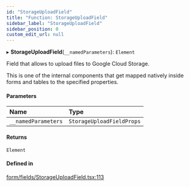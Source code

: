 ```yaml
---
id: "StorageUploadField"
title: "Function: StorageUploadField"
sidebar_label: "StorageUploadField"
sidebar_position: 0
custom_edit_url: null
---
```


▸ **StorageUploadField**(`__namedParameters`): `Element`

Field that allows to upload files to Google Cloud Storage.

This is one of the internal components that get mapped natively inside forms
and tables to the specified properties.

#### Parameters

| Name | Type |
| :------ | :------ |
| `__namedParameters` | `StorageUploadFieldProps` |

#### Returns

`Element`

#### Defined in

[form/fields/StorageUploadField.tsx:113](https://github.com/Camberi/firecms/blob/2d60fba/src/form/fields/StorageUploadField.tsx#L113)
